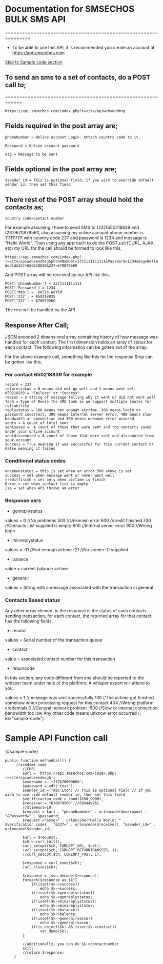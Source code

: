 # Documentation for SMSECHOS BULK SMS API
===============================================================
- To be able to use this API, it is recommended you create an account at https://api.smsechos.com

[Skip to Sample code section](#sample-code)

## To send an sms to a set of contacts, do a POST call to;
============================================================
```
https://api.smsechos.com/index.php?r=site/apiwebsendmsg
```

## Fields required in the post array are;
```
phoneNumber = Online account Login. Attach country code to it.

Password = Online account password

msg = Message to be sent
```
## Fields optional in the post array are;
```
$sender_id = This is optional field, If you wish to override default sender id, then set this field
```
## There rest of the POST array should hold the contacts as;
```
country code=contact number
```
For example assuming I have to send SMS to (237)650218839 and (237)670879560, also assuming my online account phone number is 1111111111 with country code 237 and password is 1234 and message is "Hello World". Then using any approach to do the POST call (CURL, AJAX, etc) my URL for the call should be formed to look like this,

```
https://api.smsechos.com/index.php?r=site/apiwebsendmsg&phoneNumber=2371111111111&Password=1234&msg=Hello World&237=650218839&237=670879560
```
And POST array will be received by our API like this,
```
POST['phoneNumber'] = 2371111111111
POST['Password'] = 1234
POST['msg'] =  Hello World
POST['237'] = 650218839
POST['237'] = 670879560
```

The rest will be handled by the API.

## Response After Call;


JSON encoded 2 dimensional array containing history of how message was handled for each contact. The first dimension holds an array of status for each contact. The following information can be gotten out of the array:

For the above example call, something like this for the response $rep can be gotten like this,

### For contact 650218839 for example

```
record = 237
returnstatus = 0 means did not go well and 1 means went well
650218839 = "Failure" or "Success"
reason = A string of message telling why it went or did not went well
Tech = Type of Route the SMS took as we support multiple routes for reliability
replystatus = 100 means not enough airtime, 200 means login or password incorrect, 300 means internal server error, 400 means slow bandwidth or connection and 500 means unknown error occured.
sents = A count of total sent
sentsaved =  A count of those that were sent and the contacts saved under your online account
sentdiscounted = A count of those that were sent and discounted from your account
success = True meaning it was successful for this current contact or False meaning it failed
```

### Conditional status codes
```
unknownstatus = this is set when an error 500 above is set
success = set when message went or never went well
creditfinish = set only when airtime is finish
Error = set when contact list is empty
ise = set when API throws an error
``` 

### Response vars

- genreplystatus

values = 
0 //No problems
500 //Unknown error
600 //credit finished
700 //Contacts List supplied is empty
800 //Internal server error
900 //Wrong login

- minireplystatus

values = 
-11 //Not enough airtime
-21 //No sender ID supplied

- balance

value = current balance airtime


- generalr

values = String with a message associated with the transaction in general



### Contacts Based status

Any other array element in the response is the status of each contacts sending transaction, for each contact, the returned array for that contact has the following fields

- record

values = Serial number of the transaction queue

- contact

value = associated contact number for this transaction

- returncode

In this section, any code different from one should be reported to the whisper team under help of the platform. A whisper expert will attend to you.

values = 
1 //message was sent successfully
100 //The airtime got finished somehow when processing request for this contact
404 //Wrong platform credentials
0 //General network problem
-500 //Slow or internet connection bandwidth too low
Any other code means unknow error occurred
{: id="sample-code"}
# Sample API Function call 
{#sample-code}

```
public function methodCall() {
     //sendsms code
        //CURL
        $url = 'https://api.smsechos.com/index.php?r=site/apiwebsendmsg&';
        $username = '+237670000000';
        $password = md5('test');
        $sender_id = "ABC Ltd"; // This is optional field // If you wish to override default sender id, then set this field
        $verification_code = rand(1000,9999);
        $receiver = "670879560";//696449761
        //$timeout=10;
        $request = $url . "phoneNumber=" . urlencode($username) . "&Password=" . $password;
        $request.="&msg=" . urlencode("Hello World: " . $verification_code) . "&237=" . urlencode($receiver). "&sender_id=" . urlencode($sender_id);

        $url = $request;
        $ch = curl_init();
        curl_setopt($ch, CURLOPT_URL, $url);
        curl_setopt($ch, CURLOPT_RETURNTRANSFER, 1);
        //curl_setopt($ch, CURLOPT_POST, 1);

        $response = curl_exec($ch);
        curl_close($ch);

        $response = json_decode($response);
        foreach($response as $k){
            if(isset($k->success))            
                echo $k->success;
            if(isset($k->genreplystatus))
                echo $k->genreplystatus;
            if(isset($k->minireplystatus))
                echo $k->minireplystatus;
            if(isset($k->balance))
                echo $k->balance;
            if(isset($k->generalreason))
                echo $k->generalreason;
            if(is_object($k) && isset($k->contact))
                var_dump($k);
        }

        //additionally, you can do $k->contactnumber
        exit;
        //return $response; 
    }
```
